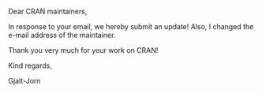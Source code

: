 Dear CRAN maintainers,

In response to your email, we hereby submit an update! Also, I changed the e-mail address of the maintainer.

Thank you very much for your work on CRAN!

Kind regards,

Gjalt-Jorn
